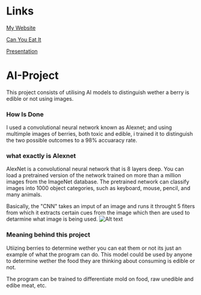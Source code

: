 # Links
[My Website](https://lucionoel.github.io/MyWebsite/index.html)

[Can You Eat It](https://colab.research.google.com/drive/1ZHiGBXuKrT6YRAafVelUCuF_bFtKW5Wy?usp=sharing)

[Presentation](https://www.canva.com/design/DAFf6Le-WNs/axP7-RGs4ko9EDcNk2QH9g/edit?utm_content=DAFf6Le-WNs&utm_campaign=designshare&utm_medium=link2&utm_source=sharebutton)


# AI-Project
This project consists of utilising AI models to distinguish wether a berry is edible or not using images.

### How Is Done
I used a convolutional neural network known as Alexnet; and using multimple images of berries, both toxic and edible, i trained it to distinguish the two possible outcomes to a 98% accuaracy rate.

### what exactly is Alexnet
AlexNet is a convolutional neural network that is 8 layers deep. You can load a pretrained version of the network trained on more than a million images from the ImageNet database. The pretrained network can classify images into 1000 object categories, such as keyboard, mouse, pencil, and many animals.

Basically, the "CNN" takes an imput of an image and runs it throught 5 fiters from which it extracts certain cues from the image which then are used to detarmine what image is being used.
![Alt text](https://www.mdpi.com/remotesensing/remotesensing-09-00848/article_deploy/html/images/remotesensing-09-00848-g001.png)

### Meaning behind this project
Utiizing berries to determine wether you can eat them or not its just an example of what the program can do. This model could be used by anyone to determine wether the food they are thinking about consuming is edible or not.

The program can be trained to differentiate mold on food, raw unedible and edibe meat, etc. 

